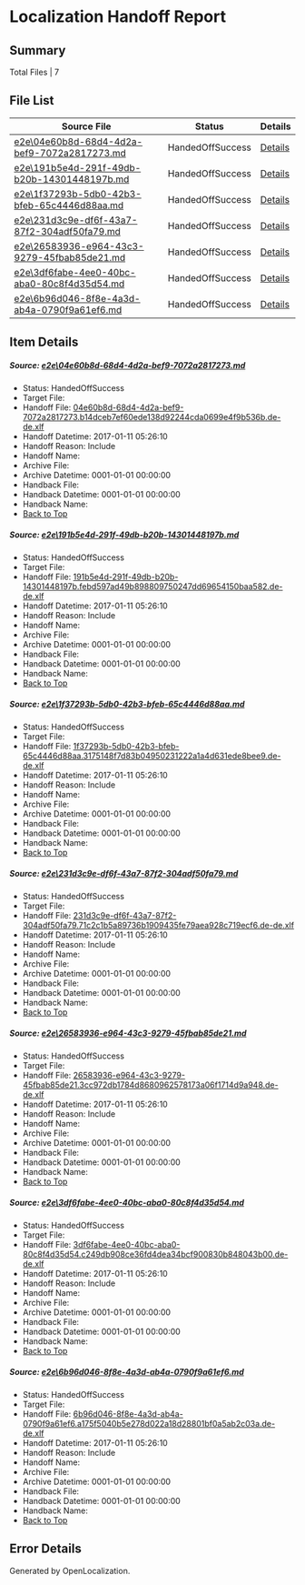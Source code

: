 # <a name='report-top'></a> Localization Handoff Report

## Summary
 Total Files | 7

## File List
 Source File | Status | Details 
 ----------- | ------ | ------- 
 [e2e\04e60b8d-68d4-4d2a-bef9-7072a2817273.md](https://github.com/OpenLocalizationTestOrg/ol-test0/blob/ff2b1f9cbd1fdb1fa6c01f9bea01405975ecdffa/e2e/04e60b8d-68d4-4d2a-bef9-7072a2817273.md) | HandedOffSuccess | [Details](#f6f87d498fa227089765d9041d6e3aed644250301)
 [e2e\191b5e4d-291f-49db-b20b-14301448197b.md](https://github.com/OpenLocalizationTestOrg/ol-test0/blob/ff2b1f9cbd1fdb1fa6c01f9bea01405975ecdffa/e2e/191b5e4d-291f-49db-b20b-14301448197b.md) | HandedOffSuccess | [Details](#c6a024d96fab5ef03bf2545a207e29ccdfd5ff713)
 [e2e\1f37293b-5db0-42b3-bfeb-65c4446d88aa.md](https://github.com/OpenLocalizationTestOrg/ol-test0/blob/ff2b1f9cbd1fdb1fa6c01f9bea01405975ecdffa/e2e/1f37293b-5db0-42b3-bfeb-65c4446d88aa.md) | HandedOffSuccess | [Details](#118b1d0bb9b9dbb805bc37925d5d3179ebd029e84)
 [e2e\231d3c9e-df6f-43a7-87f2-304adf50fa79.md](https://github.com/OpenLocalizationTestOrg/ol-test0/blob/ff2b1f9cbd1fdb1fa6c01f9bea01405975ecdffa/e2e/231d3c9e-df6f-43a7-87f2-304adf50fa79.md) | HandedOffSuccess | [Details](#7614dd66f4a271f3c380fca30741d223fea559a65)
 [e2e\26583936-e964-43c3-9279-45fbab85de21.md](https://github.com/OpenLocalizationTestOrg/ol-test0/blob/ff2b1f9cbd1fdb1fa6c01f9bea01405975ecdffa/e2e/26583936-e964-43c3-9279-45fbab85de21.md) | HandedOffSuccess | [Details](#7cdb578862b5db599cbd9e0f88faae684b3322ca6)
 [e2e\3df6fabe-4ee0-40bc-aba0-80c8f4d35d54.md](https://github.com/OpenLocalizationTestOrg/ol-test0/blob/ff2b1f9cbd1fdb1fa6c01f9bea01405975ecdffa/e2e/3df6fabe-4ee0-40bc-aba0-80c8f4d35d54.md) | HandedOffSuccess | [Details](#175791421f371e41c49638483216f431d08856f07)
 [e2e\6b96d046-8f8e-4a3d-ab4a-0790f9a61ef6.md](https://github.com/OpenLocalizationTestOrg/ol-test0/blob/ff2b1f9cbd1fdb1fa6c01f9bea01405975ecdffa/e2e/6b96d046-8f8e-4a3d-ab4a-0790f9a61ef6.md) | HandedOffSuccess | [Details](#b28c05a6d7324bef10404e38479e0c60a144c34c8)

## Item Details
##### <a name='f6f87d498fa227089765d9041d6e3aed644250301'></a> Source: [e2e\04e60b8d-68d4-4d2a-bef9-7072a2817273.md](https://github.com/OpenLocalizationTestOrg/ol-test0/blob/ff2b1f9cbd1fdb1fa6c01f9bea01405975ecdffa/e2e/04e60b8d-68d4-4d2a-bef9-7072a2817273.md)
* Status: HandedOffSuccess
* Target File: 
* Handoff File: [04e60b8d-68d4-4d2a-bef9-7072a2817273.b14dceb7ef60ede138d92244cda0699e4f9b536b.de-de.xlf](https://github.com/OpenLocalizationTestOrg/ol-test0-handoff/blob/c1024a88c7f038b9712f7f1724adce0024befafb/ol-handoff/OpenLocalizationTestOrg/ol-test0-dede/shujia/ht/04e60b8d-68d4-4d2a-bef9-7072a2817273.b14dceb7ef60ede138d92244cda0699e4f9b536b.de-de.xlf)
* Handoff Datetime: 2017-01-11 05:26:10
* Handoff Reason: Include
* Handoff Name: 
* Archive File: 
* Archive Datetime: 0001-01-01 00:00:00
* Handback File: 
* Handback Datetime: 0001-01-01 00:00:00
* Handback Name: 
* [Back to Top](#report-top)

##### <a name='c6a024d96fab5ef03bf2545a207e29ccdfd5ff713'></a> Source: [e2e\191b5e4d-291f-49db-b20b-14301448197b.md](https://github.com/OpenLocalizationTestOrg/ol-test0/blob/ff2b1f9cbd1fdb1fa6c01f9bea01405975ecdffa/e2e/191b5e4d-291f-49db-b20b-14301448197b.md)
* Status: HandedOffSuccess
* Target File: 
* Handoff File: [191b5e4d-291f-49db-b20b-14301448197b.febd597ad49b898809750247dd69654150baa582.de-de.xlf](https://github.com/OpenLocalizationTestOrg/ol-test0-handoff/blob/c1024a88c7f038b9712f7f1724adce0024befafb/ol-handoff/OpenLocalizationTestOrg/ol-test0-dede/shujia/ht/191b5e4d-291f-49db-b20b-14301448197b.febd597ad49b898809750247dd69654150baa582.de-de.xlf)
* Handoff Datetime: 2017-01-11 05:26:10
* Handoff Reason: Include
* Handoff Name: 
* Archive File: 
* Archive Datetime: 0001-01-01 00:00:00
* Handback File: 
* Handback Datetime: 0001-01-01 00:00:00
* Handback Name: 
* [Back to Top](#report-top)

##### <a name='118b1d0bb9b9dbb805bc37925d5d3179ebd029e84'></a> Source: [e2e\1f37293b-5db0-42b3-bfeb-65c4446d88aa.md](https://github.com/OpenLocalizationTestOrg/ol-test0/blob/ff2b1f9cbd1fdb1fa6c01f9bea01405975ecdffa/e2e/1f37293b-5db0-42b3-bfeb-65c4446d88aa.md)
* Status: HandedOffSuccess
* Target File: 
* Handoff File: [1f37293b-5db0-42b3-bfeb-65c4446d88aa.3175148f7d83b04950231222a1a4d631ede8bee9.de-de.xlf](https://github.com/OpenLocalizationTestOrg/ol-test0-handoff/blob/c1024a88c7f038b9712f7f1724adce0024befafb/ol-handoff/OpenLocalizationTestOrg/ol-test0-dede/shujia/ht/1f37293b-5db0-42b3-bfeb-65c4446d88aa.3175148f7d83b04950231222a1a4d631ede8bee9.de-de.xlf)
* Handoff Datetime: 2017-01-11 05:26:10
* Handoff Reason: Include
* Handoff Name: 
* Archive File: 
* Archive Datetime: 0001-01-01 00:00:00
* Handback File: 
* Handback Datetime: 0001-01-01 00:00:00
* Handback Name: 
* [Back to Top](#report-top)

##### <a name='7614dd66f4a271f3c380fca30741d223fea559a65'></a> Source: [e2e\231d3c9e-df6f-43a7-87f2-304adf50fa79.md](https://github.com/OpenLocalizationTestOrg/ol-test0/blob/ff2b1f9cbd1fdb1fa6c01f9bea01405975ecdffa/e2e/231d3c9e-df6f-43a7-87f2-304adf50fa79.md)
* Status: HandedOffSuccess
* Target File: 
* Handoff File: [231d3c9e-df6f-43a7-87f2-304adf50fa79.71c2c1b5a89736b1909435fe79aea928c719ecf6.de-de.xlf](https://github.com/OpenLocalizationTestOrg/ol-test0-handoff/blob/c1024a88c7f038b9712f7f1724adce0024befafb/ol-handoff/OpenLocalizationTestOrg/ol-test0-dede/shujia/ht/231d3c9e-df6f-43a7-87f2-304adf50fa79.71c2c1b5a89736b1909435fe79aea928c719ecf6.de-de.xlf)
* Handoff Datetime: 2017-01-11 05:26:10
* Handoff Reason: Include
* Handoff Name: 
* Archive File: 
* Archive Datetime: 0001-01-01 00:00:00
* Handback File: 
* Handback Datetime: 0001-01-01 00:00:00
* Handback Name: 
* [Back to Top](#report-top)

##### <a name='7cdb578862b5db599cbd9e0f88faae684b3322ca6'></a> Source: [e2e\26583936-e964-43c3-9279-45fbab85de21.md](https://github.com/OpenLocalizationTestOrg/ol-test0/blob/ff2b1f9cbd1fdb1fa6c01f9bea01405975ecdffa/e2e/26583936-e964-43c3-9279-45fbab85de21.md)
* Status: HandedOffSuccess
* Target File: 
* Handoff File: [26583936-e964-43c3-9279-45fbab85de21.3cc972db1784d8680962578173a06f1714d9a948.de-de.xlf](https://github.com/OpenLocalizationTestOrg/ol-test0-handoff/blob/c1024a88c7f038b9712f7f1724adce0024befafb/ol-handoff/OpenLocalizationTestOrg/ol-test0-dede/shujia/ht/26583936-e964-43c3-9279-45fbab85de21.3cc972db1784d8680962578173a06f1714d9a948.de-de.xlf)
* Handoff Datetime: 2017-01-11 05:26:10
* Handoff Reason: Include
* Handoff Name: 
* Archive File: 
* Archive Datetime: 0001-01-01 00:00:00
* Handback File: 
* Handback Datetime: 0001-01-01 00:00:00
* Handback Name: 
* [Back to Top](#report-top)

##### <a name='175791421f371e41c49638483216f431d08856f07'></a> Source: [e2e\3df6fabe-4ee0-40bc-aba0-80c8f4d35d54.md](https://github.com/OpenLocalizationTestOrg/ol-test0/blob/ff2b1f9cbd1fdb1fa6c01f9bea01405975ecdffa/e2e/3df6fabe-4ee0-40bc-aba0-80c8f4d35d54.md)
* Status: HandedOffSuccess
* Target File: 
* Handoff File: [3df6fabe-4ee0-40bc-aba0-80c8f4d35d54.c249db908ce36fd4dea34bcf900830b848043b00.de-de.xlf](https://github.com/OpenLocalizationTestOrg/ol-test0-handoff/blob/c1024a88c7f038b9712f7f1724adce0024befafb/ol-handoff/OpenLocalizationTestOrg/ol-test0-dede/shujia/ht/3df6fabe-4ee0-40bc-aba0-80c8f4d35d54.c249db908ce36fd4dea34bcf900830b848043b00.de-de.xlf)
* Handoff Datetime: 2017-01-11 05:26:10
* Handoff Reason: Include
* Handoff Name: 
* Archive File: 
* Archive Datetime: 0001-01-01 00:00:00
* Handback File: 
* Handback Datetime: 0001-01-01 00:00:00
* Handback Name: 
* [Back to Top](#report-top)

##### <a name='b28c05a6d7324bef10404e38479e0c60a144c34c8'></a> Source: [e2e\6b96d046-8f8e-4a3d-ab4a-0790f9a61ef6.md](https://github.com/OpenLocalizationTestOrg/ol-test0/blob/ff2b1f9cbd1fdb1fa6c01f9bea01405975ecdffa/e2e/6b96d046-8f8e-4a3d-ab4a-0790f9a61ef6.md)
* Status: HandedOffSuccess
* Target File: 
* Handoff File: [6b96d046-8f8e-4a3d-ab4a-0790f9a61ef6.a175f5040b5e278d022a18d28801bf0a5ab2c03a.de-de.xlf](https://github.com/OpenLocalizationTestOrg/ol-test0-handoff/blob/c1024a88c7f038b9712f7f1724adce0024befafb/ol-handoff/OpenLocalizationTestOrg/ol-test0-dede/shujia/ht/6b96d046-8f8e-4a3d-ab4a-0790f9a61ef6.a175f5040b5e278d022a18d28801bf0a5ab2c03a.de-de.xlf)
* Handoff Datetime: 2017-01-11 05:26:10
* Handoff Reason: Include
* Handoff Name: 
* Archive File: 
* Archive Datetime: 0001-01-01 00:00:00
* Handback File: 
* Handback Datetime: 0001-01-01 00:00:00
* Handback Name: 
* [Back to Top](#report-top)


## Error Details

Generated by OpenLocalization.
